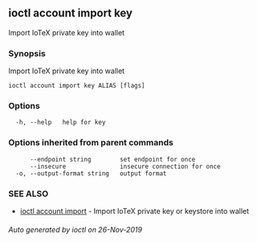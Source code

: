 ## ioctl account import key

Import IoTeX private key into wallet

### Synopsis

Import IoTeX private key into wallet

```
ioctl account import key ALIAS [flags]
```

### Options

```
  -h, --help   help for key
```

### Options inherited from parent commands

```
      --endpoint string        set endpoint for once
      --insecure               insecure connection for once
  -o, --output-format string   output format
```

### SEE ALSO

* [ioctl account import](ioctl_account_import.md)	 - Import IoTeX private key or keystore into wallet

###### Auto generated by ioctl on 26-Nov-2019
